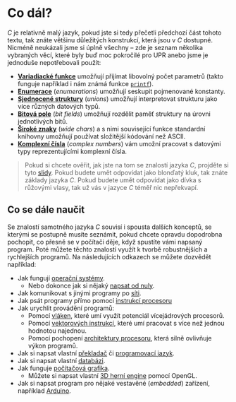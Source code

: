# Co dál?
*C* je relativně malý jazyk, pokud jste si tedy přečetli předchozí část tohoto textu, tak znáte
většinu důležitých konstrukcí, která jsou v *C* dostupné. Nicméně neukázali jsme si úplně všechny –
zde je seznam několika vybraných věcí, které byly buď moc pokročilé pro UPR anebo jsme je jednoduše
nepotřebovali použít:
- [**Variadiacké funkce**](https://en.cppreference.com/w/c/variadic) umožňují přijímat
libovolný počet parametrů (takto funguje například i nám známá funkce
[`printf`](https://devdocs.io/c/io/fprintf)).
- [**Enumerace**](https://en.cppreference.com/w/c/language/enum) (*enumerations*) umožňují
seskupit pojmenované konstanty.
- [**Sjednocené struktury**](https://en.cppreference.com/w/c/language/union) (*unions*)
umožňují interpretovat strukturu jako více různých datových typů.
- [**Bitová pole**](https://en.cppreference.com/w/c/language/bit_field) (*bit fields*)
umožňují rozdělit paměť struktury na úrovni jednotlivých bitů. 
- [**Široké znaky**](http://www.cplusplus.com/reference/cwchar/) (*wide chars*) a s nimi související
funkce standardní knihovny umožňují používat složitější kódování než ASCII.
- [**Komplexní čísla**](https://en.cppreference.com/w/c/numeric/complex) (*complex numbers*) vám
umožní pracovat s datovými typy reprezentujícími komplexní čísla.

> Pokud si chcete ověřit, jak jste na tom se znalostí jazyka *C*, projděte si tyto
> [slidy](../static/files/deepc.pdf). Pokud budete umět odpovídat jako blonďatý
> kluk, tak znáte základy jazyka *C*. Pokud budete umět odpovídat jako dívka s růžovými vlasy,
> tak už vás v jazyce *C* téměř nic nepřekvapí.

## Co se dále naučit
Se znalostí samotného jazyka *C* souvisí i spousta dalších konceptů, se kterými se postupně musíte
seznámit, pokud chcete opravdu dopodrobna pochopit, co přesně se v počítači děje, když spustíte
vámi napsaný program. Poté můžete těchto znalostí využít k tvorbě robustnějších a rychlejších
programů. Na následujících odkazech se můžete dozvědět například:
- Jak fungují [operační systémy](http://poli.cs.vsb.cz/edu/osy/osnova.html).
    - Nebo dokonce jak si nějaký [napsat od nuly](https://littleosbook.github.io/).
- Jak komunikovat s jinými programy po [síti](http://www.beej.us/guide/bgnet/).
- Jak psát programy přímo pomocí [instrukcí procesoru](http://poli.cs.vsb.cz/edu/soj/down/soj-skripta.pdf)
- Jak urychlit provádění programů:
    - Pomocí [vláken](https://computing.llnl.gov/tutorials/pthreads/), které umí využít potenciál
    vícejádrových procesorů.
    - Pomocí [vektorových instrukcí](http://www.cs.uu.nl/docs/vakken/magr/2017-2018/files/SIMD%20Tutorial.pdf),
    které umí pracovat s více než jednou hodnotou najednou.
    - Pomocí pochopení [architektury procesoru](https://github.com/Kobzol/hardware-effects), která
    silně ovlivňuje výkon programů.
- Jak si napsat vlastní [překladač](https://www3.nd.edu/~dthain/compilerbook/compilerbook.pdf) či
[programovací jazyk](http://www.buildyourownlisp.com/chapter1_introduction).
- Jak si napsat vlastní [databázi](https://cstack.github.io/db_tutorial/).
- Jak funguje [počítačová grafika](http://mrl.cs.vsb.cz/people/fabian/pg1_course.html).
  - Můžete si napsat vlastní [3D herní engine](https://learnopengl.com/) pomocí OpenGL.
- Jak si napsat program pro nějaké vestavěné (*embedded*) zařízení, například [Arduino](https://www.arduino.cc/en/Tutorial/BuiltInExamples/Blink).
